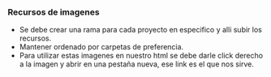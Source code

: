 ### Recursos de imagenes

- Se debe crear una rama para cada proyecto en especifico y alli subir los recursos.
- Mantener ordenado por carpetas de preferencia.
- Para utilizar estas imagenes en nuestro html se debe darle click derecho a la imagen y abrir en una pestaña nueva, ese link es el que nos sirve.
